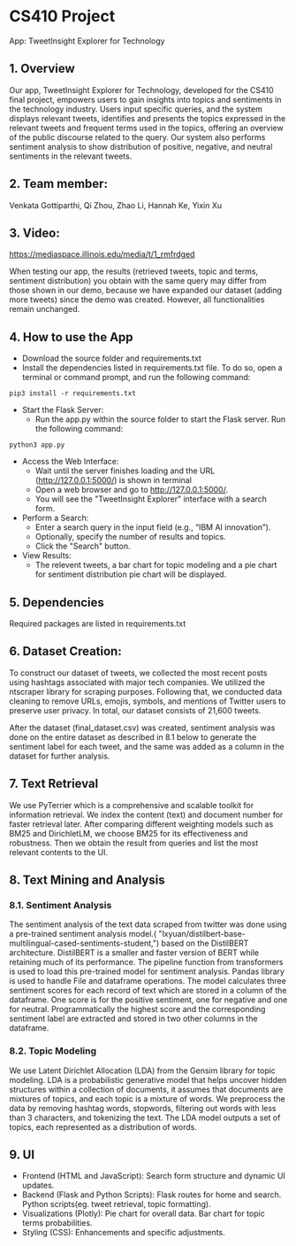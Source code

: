 

# CS410 Project

App: TweetInsight Explorer for Technology

## 1. Overview

Our app, TweetInsight Explorer for Technology, developed for the CS410 final project, empowers users to gain insights into topics and sentiments in the technology industry. Users input specific queries, and the system displays relevant tweets, identifies and presents the topics expressed in the relevant tweets and frequent terms used in the topics, offering an overview of the public discourse related to the query. Our system also performs sentiment analysis to show distribution of positive, negative, and neutral sentiments in the relevant tweets.


## 2. Team member: 

Venkata Gottiparthi,
Qi Zhou,
Zhao Li,
Hannah Ke,
Yixin Xu


## 3. Video:
https://mediaspace.illinois.edu/media/t/1_rmfrdged

When testing our app, the results (retrieved tweets, topic and terms, sentiment distribution) you obtain with the same query may differ from those shown in our demo, because we have expanded our dataset (adding more tweets) since the demo was created. However, all functionalities remain unchanged.

## 4. How to use the App
* Download the source folder and requirements.txt
* Install the dependencies listed in requirements.txt file. To do so, open a terminal or command prompt, and run the following command:
  
```
pip3 install -r requirements.txt
```

* Start the Flask Server:
    * Run the app.py within the source folder to start the Flask server. Run the following command:
      
 ```
python3 app.py
```
      
* Access the Web Interface:
    * Wait until the server finishes loading and the URL (http://127.0.0.1:5000/) is shown in terminal
    * Open a web browser and go to http://127.0.0.1:5000/.
    * You will see the "TweetInsight Explorer" interface with a search form.
* Perform a Search:
    * Enter a search query in the input field (e.g., “IBM AI innovation”).
    * Optionally, specify the number of results and topics.
    * Click the "Search" button.
* View Results:
    * The relevent tweets, a bar chart for topic modeling and a pie chart for sentiment distribution pie chart will be displayed.


## 5. Dependencies 
Required packages are listed in requirements.txt


## 6. Dataset Creation:

To construct our dataset of tweets, we collected the most recent posts using hashtags associated with major tech companies. 
We utilized the ntscraper library for scraping purposes. Following that, we conducted data cleaning to remove URLs, emojis, symbols, and mentions of Twitter users to preserve user privacy. In total, our dataset consists of 21,600 tweets. 

After the dataset (final_dataset.csv) was created, sentiment analysis was done on the entire dataset as described in 8.1 below to generate the sentiment label for each tweet, and the same was added as a column in the dataset for further analysis.


## 7. Text Retrieval

We use PyTerrier which is a comprehensive and scalable toolkit for information retrieval. We index the content (text) and document number for faster retrieval later. After comparing different weighting models such as BM25 and DirichletLM, we choose BM25 for its effectiveness and robustness. Then we obtain the result from queries and list the most relevant contents to the UI.

## 8. Text Mining and Analysis 

### 8.1. Sentiment Analysis
The sentiment analysis of the text data scraped from twitter was done using a pre-trained sentiment analysis model.( "lxyuan/distilbert-base-multilingual-cased-sentiments-student,") based on the DistilBERT architecture. DistilBERT is a smaller and faster version of BERT while retaining much of its performance.
The pipeline function from transformers is used to load this pre-trained model for sentiment analysis.  Pandas library is used  to handle File and dataframe operations.
The model calculates three sentiment scores for each record of text which are stored in a column of the dataframe. One score is for the positive sentiment, one for negative and one for neutral. Programmatically the highest score and the corresponding sentiment label are extracted and stored in two other columns in the dataframe.

### 8.2. Topic Modeling

We use Latent Dirichlet Allocation (LDA) from the Gensim library for topic modeling. LDA is a probabilistic generative model that helps uncover hidden structures within a collection of documents, it assumes that documents are mixtures of topics, and each topic is a mixture of words.  We preprocess the data by removing hashtag words, stopwords, filtering out words with less than 3 characters, and tokenizing the text. 
The LDA model outputs a set of topics, each represented as a distribution of words.

## 9. UI

- Frontend (HTML and JavaScript):
Search form structure and dynamic UI updates.
- Backend (Flask and Python Scripts):
Flask routes for home and search.
Python scripts(eg. tweet retrieval, topic formatting).
- Visualizations (Plotly):
Pie chart for overall data.
Bar chart for topic terms probabilities.
- Styling (CSS):
Enhancements and specific adjustments.

